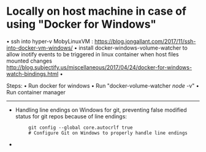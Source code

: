 # Locally on host machine in case of using "Docker for Windows"
• ssh into hyper-v MobyLinuxVM : https://blog.jongallant.com/2017/11/ssh-into-docker-vm-windows/
• install docker-windows-volume-watcher to allow inotify events to be triggered in linux container when host files mounted changes
    http://blog.subjectify.us/miscellaneous/2017/04/24/docker-for-windows-watch-bindings.html
• 


Steps: 
• Run docker for windows
• Run "docker-volume-watcher *node* -v"
• Run container manager

____

- Handling line endings on Windows for git, preventing false modified status for git repos because of line endings: 
    
```
        git config --global core.autocrlf true
        # Configure Git on Windows to properly handle line endings
```

- 

